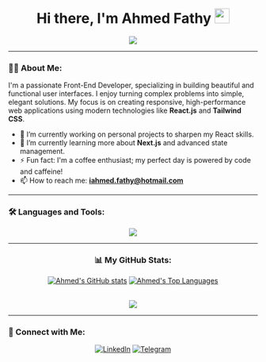 <div id="header" align="center">
  <h1 align="center">
    Hi there, I'm Ahmed Fathy 
    <img src="https://media.giphy.com/media/hvRJCLFzcasrR4ia7z/giphy.gif" width="30px"/>
  </h1>
  <p align="center">
    <a href="https://github.com/DenverCoder1/readme-typing-svg">
      <img src="https://readme-typing-svg.herokuapp.com/?lines=Front-End%20Developer;Always%20learning%20new%20things&font=Fira%20Code&center=true&width=460&height=45&color=30A46C&vCenter=true&size=22">
    </a>
  </p>
</div>

---

### 👨‍💻 About Me:
<p>
  I'm a passionate Front-End Developer, specializing in building beautiful and functional user interfaces. I enjoy turning complex problems into simple, elegant solutions. My focus is on creating responsive, high-performance web applications using modern technologies like <b>React.js</b> and <b>Tailwind CSS</b>.
</p>

- 🔭 I’m currently working on personal projects to sharpen my React skills.
- 🌱 I’m currently learning more about <b>Next.js</b> and advanced state management.
- ⚡ Fun fact: I'm a coffee enthusiast; my perfect day is powered by code and caffeine!
- 📫 How to reach me: **iahmed.fathy@hotmail.com**

---

### 🛠️ Languages and Tools:
<p align="center">
  <a href="https://skillicons.dev">
    <img src="https://skillicons.dev/icons?i=html,css,js,ts,react,tailwind,next,sass,python,git,github" />
  </a>
</p>

---

<div align="center">

### 📊 My GitHub Stats:

<a href="https://github.com/iahmed-fathy"><img src="https://github-readme-stats.vercel.app/api?username=iahmed-fathy&show_icons=true&theme=tokyonight&border_color=30A46C&hide_border=true" alt="Ahmed's GitHub stats" /></a>
<a href="https://github.com/iahmed-fathy"><img src="https://github-readme-stats.vercel.app/api/top-langs/?username=iahmed-fathy&layout=compact&theme=tokyonight&border_color=30A46C&hide_border=true" alt="Ahmed's Top Languages" /></a>

<br>

<a href="https://komarev.com/ghpvc/?username=iahmed-fathy&style=for-the-badge&color=brightgreen">
    <img src="https://komarev.com/ghpvc/?username=iahmed-fathy&style=for-the-badge&color=brightgreen">
</a>

</div>

---

### 🤝 Connect with Me:
<p align="center">
<a href="https://www.linkedin.com/in/iahmedfathy/" target="_blank"><img src="https://img.shields.io/badge/LinkedIn-0077B5?style=for-the-badge&logo=linkedin&logoColor=white" alt="LinkedIn"></a>
<a href="https://t.me/AhmedFathyJouban" target="_blank"><img src="https://img.shields.io/badge/Telegram-2CA5E0?style=for-the-badge&logo=telegram&logoColor=white" alt="Telegram"></a>
</p>
